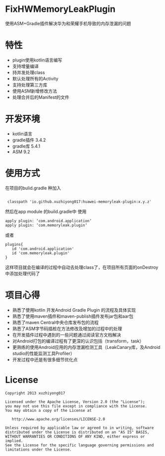 # FixHWMemoryLeakPlugin
使用ASM+Gradle插件解决华为和荣耀手机导致的内存泄漏的问题
# 特性
* plugin使用kotlin语言编写
* 支持增量编译
* 持并发处理class
* 默认处理所有的Activity
* 支持处理第三方库
* 使用ASM新增修改方法
* 处理合并后的Manifest的文件

# 开发环境
 * kotlin语言
 * gradle插件 3.4.2
 * gradle库 5.4.1
 * ASM 9.2

# 使用方式
  在项目的bulid.gradle 种加入
```

 classpath 'io.github.xuzhiyong017:huawei-memoryleak-plugin:x.y.z'

```
 然后在app module 的build.gradle中
 使用
 ```
 apply plugin: ‘com.android.application‘
 apply plugin: ‘com.memoryleak.plugin‘
 ```
 或者
 ```
 plugins{
    id 'com.android.application'
    id 'com.memoryleak.plugin'
}
 ```
 这样项目就会在编译的过程中自动去处理class了，在项目所有页面的onDestroy中添加处理代码了
 
# 项目心得
 * 熟悉了使用kotlin 开发Android Gradle Plugin 的流程及具体实现
 * 熟悉了使用maven插件和maven-publish插件发布jar包和aar包
 * 熟悉了maven Central中央仓库发布包的流程
 * 熟悉了ASM字节码插桩在方法修改及增加的过程中的处理
 * 在开发插件过程中遇到的一些问题通过阅读官方文档解决
 * 对Android打包的编译过程有了更深的认识包括（transform，task）
 * 更熟练的使用Android应用的内存泄漏检测工具（LeakCanary库，及Android studio的性能监测工具Profiler）
 * 开发过程中还是有很多细节优化点

# License
```
Copyright 2013 xuzhiyong017

Licensed under the Apache License, Version 2.0 (the "License");
you may not use this file except in compliance with the License.
You may obtain a copy of the License at

   http://www.apache.org/licenses/LICENSE-2.0

Unless required by applicable law or agreed to in writing, software
distributed under the License is distributed on an "AS IS" BASIS,
WITHOUT WARRANTIES OR CONDITIONS OF ANY KIND, either express or implied.
See the License for the specific language governing permissions and
limitations under the License.
 
```

